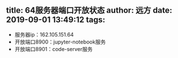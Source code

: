 title: 64服务器端口开放状态
author: 远方
date: 2019-09-01 13:49:12
tags:
---
- 服务器ip：162.105.151.64
- 开放端口8900：jupyter-notebook服务
- 开放端口8901：code-server服务